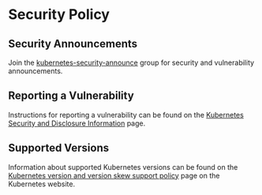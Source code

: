 # Security Policy

## Security Announcements

Join the [kubernetes-security-announce] group for security and vulnerability announcements.

## Reporting a Vulnerability

Instructions for reporting a vulnerability can be found on the
[Kubernetes Security and Disclosure Information] page.

## Supported Versions

Information about supported Kubernetes versions can be found on the
[Kubernetes version and version skew support policy] page on the Kubernetes website.

[kubernetes-security-announce]: https://groups.google.com/forum/#!forum/kubernetes-security-announce
[Kubernetes version and version skew support policy]: https://kubernetes.io/docs/setup/release/version-skew-policy/#supported-versions
[Kubernetes Security and Disclosure Information]: https://kubernetes.io/docs/reference/issues-security/security/#report-a-vulnerability